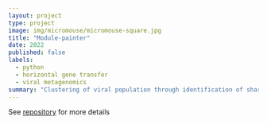 ```yaml
---
layout: project
type: project
image: img/micromouse/micromouse-square.jpg
title: "Module-painter"
date: 2022
published: false
labels:
  - python
  - horizontal gene transfer
  - viral metagenomics
summary: "Clustering of viral population through identification of shared genetic modules"
---
```


See [repository](github.com/Puumanamana/CoCoNet) for more details

